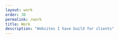 ```yaml
---
layout: work
order: 30
permalink: /work
title: Work
description: "Websites I have build for clients"
---
```


